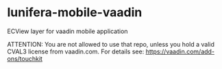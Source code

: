 lunifera-mobile-vaadin
======================

ECView layer for vaadin mobile application


ATTENTION: You are not allowed to use that repo, unless you hold a valid CVAL3 license from vaadin.com.
For details see: https://vaadin.com/add-ons/touchkit
